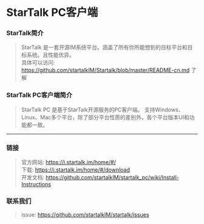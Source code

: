 **StarTalk PC客户端**
===

### StarTalk简介  
> StarTalk 是一套开源IM系统平台。涵盖了所有你所能想到的目标平台和目标系统。且性能优异。<br/>
 具体可以访问: https://github.com/startalkIM/Startalk/blob/master/README-cn.md 了解

### StarTalk PC客户端简介  
> StarTalk PC 是基于StarTalk开源服务的PC客户端。 支持Windows、Linux、Mac多个平台，除了部分平台性质的差别外，各个平台版本UI和功能都一致。<br/>

***

### 链接
> 官方网站: https://i.startalk.im/home/#/ <br/>
下载: https://i.startalk.im/home/#/download <br/>
开发文档: https://github.com/startalkIM/startalk_pc/wiki/Install-Instructions

### 联系我们  
> issue: https://github.com/startalkIM/startalk/issues
